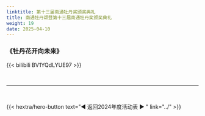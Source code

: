 ```yaml
---
linktitle: 第十三届南通牡丹奖颁奖典礼
title: 南通牡丹颂暨第十三届南通牡丹奖颁奖典礼
weight: 19
date: 2025-04-10
---
```


### 《牡丹花开向未来》

{{< bilibili BV1YQdLYUE97 >}}

<br>
<hr>
<br>

{{< hextra/hero-button text="◀ 返回2024年度活动表 ▶ " link="../" >}}
